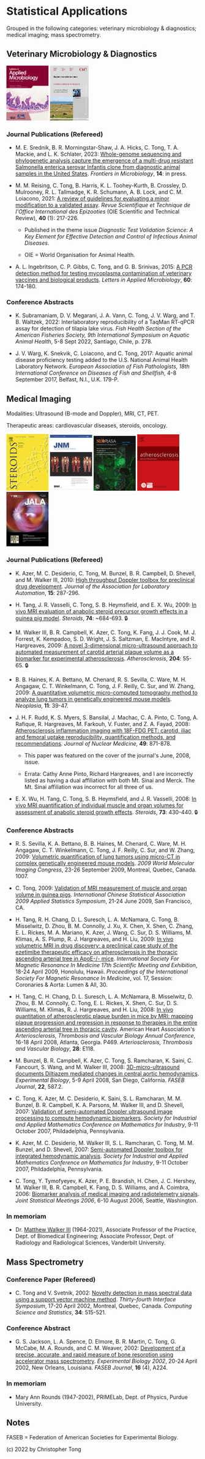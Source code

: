 # Statistical Applications

Grouped in the following categories: veterinary microbiology & diagnostics; medical imaging; mass spectrometry.

## Veterinary Microbiology & Diagnostics

 <img src="lam_cover.gif" width="110">  <img src="oie_2021cover.jpg" width="101">
 
### Journal Publications (Refereed)

- M. E. Srednik, B. R. Morningstar-Shaw, J. A. Hicks, C. Tong, T. A. Mackie, and L. K. Schlater, 2023:  [Whole-genome sequencing and phylogenetic analysis capture the emergence of a multi-drug resistant Salmonella enterica serovar Infantis clone from diagnostic animal samples in the United States](https://www.frontiersin.org/articles/10.3389/fmicb.2023.1166908/abstract).  *Frontiers in Microbiology*, **14**: in press.

- M. M. Reising, C. Tong, B. Harris, K. L. Toohey-Kurth, B. Crossley, D. Mulrooney, R. L. Tallmadge, K. R. Schumann, A. B. Lock, and C. M. Loiacono, 2021:  [A review of guidelines for evaluating a minor modification to a validated assay](https://doi.org/10.20506/rst.40.1.3219).  *Revue Scientifique et Technique de l'Office International des Epizooties* (OIE Scientific and Technical Review), **40** (1):  217-226.

  - Published in the theme issue *Diagnostic Test Validation Science: A Key Element for Effective Detection and Control of Infectious Animal Diseases*.

  - OIE = World Organisation for Animal Health.

- A. L. Ingebritson, C. P. Gibbs, C. Tong, and G. B. Srinivas, 2015:  [A PCR detection method for testing mycoplasma contamination of veterinary vaccines and
biological products](https://doi.org/10.1111/lam.12355).  *Letters in Applied Microbiology*, **60**: 174-180.

### Conference Abstracts

- K. Subramaniam, D. V. Megarani, J. A. Vann, C. Tong, J. V. Warg, and T. B. Waltzek, 2022:  Interlaboratory reproducibility of a TaqMan RT-qPCR assay for detection of tilapia lake virus.  *Fish Health Section of the American Fisheries Society, 9th International Symposium on Aquatic Animal Health*, 5-8 Sept 2022, Santiago, Chile, p. 278.

- J. V. Warg, K. Snekvik, C. Loiacono, and C. Tong, 2017:  Aquatic animal disease proficiency testing added to the U.S. National Animal Health Laboratory 
Network.  *European Association of Fish Pathologists, 18th International Conference on Diseases of Fish and Shellfish*, 4-8 September 2017, Belfast, N.I., U.K.  179-P.

## Medical Imaging

Modalities:  Ultrasound (B-mode and Doppler), MRI, CT, PET.

Therapeutic areas:  cardiovascular diseases, steroids, oncology.

<img src="journal_steroids.gif" width="110"> <img src="jnm_cover.gif" width="110"> <img src="journal_neo.jpg" width="110"> <img src="journal_athero.gif" width="110"> <img src="journal_jala.gif" width="110">

### Journal Publications (Refereed)

- K. Azer, M. C. Desiderio, C. Tong, M. Bunzel, B. R. Campbell, D. Shevell, and M. Walker III, 2010: [High throughput Doppler toolbox for preclinical 
drug development](https://doi.org/10.1016/j.jala.2009.12.002).  *Journal of the Association for Laboratory Automation*, **15**: 287-296.

- H. Tang, J. R. Vasselli, C. Tong, S. B. Heymsfield, and E. X. Wu, 2009:  [In vivo MRI evaluation of anabolic steroid precursor growth 
effects in a guinea pig model](https://doi.org/10.1016/j.steroids.2009.02.012). *Steroids*, **74**: ~684-693.  :lock:

- M. Walker III,  B. R. Campbell,  K. Azer, C. Tong, K. Fang, J. J. Cook, M. J. Forrest,  K. Kempadoo, S. D. Wright, J. S. Saltzman,  E. MacIntyre, 
and R. Hargreaves, 2009: [A novel 3-dimensional micro-ultrasound approach to automated measurement of carotid arterial plaque volume as a biomarker 
for experimental atherosclerosis](https://doi.org/10.1016/j.atherosclerosis.2008.09.013).  *Atherosclerosis*, **204**: 55-65.  :lock:

- B. B. Haines, K. A. Bettano, M. Chenard, R. S. Sevilla, C. Ware, M. H. Angagaw, C. T. Winkelmann, C. Tong, J. F. Reilly, C. Sur,  and W. Zhang, 2009: [A 
quantitative volumetric micro-computed tomography method to analyze lung tumors in genetically engineered mouse models](https://doi.org/10.1593/neo.81030).  *Neoplasia*, **11**: 39-47.

- J. H. F. Rudd, K. S. Myers, S. Bansilal, J. Machac, C. A. Pinto, C. Tong, A. Rafique, R. Hargreaves, M. Farkouh, V. Fuster, and Z. A. Fayad, 2008:  [Atherosclerosis 
inflammation imaging with 18F-FDG PET:  carotid, iliac and femoral uptake reproducibility, quantification methods, and recommendations](https://doi.org/10.2967/jnumed.107.050294).  *Journal of Nuclear Medicine*, **49**:  871-878.

  - This paper was featured on the cover of the journal's June, 2008, issue.

  - Errata:  Cathy Anne Pinto, Richard Hargreaves, and I are incorrectly listed as having a dual affiliation with both Mt. Sinai and Merck.  The Mt. Sinai affiliation was incorrect for all three of us.

- E. X. Wu, H. Tang, C. Tong, S. B. Heymsfield, and J. R. Vasselli, 2008:  [In vivo MRI quantification of individual muscle and organ volumes for assessment 
of anabolic steroid growth effects](https://doi.org/10.1016/j.steroids.2007.12.011).  *Steroids*, **73**:  430-440.  :lock:


### Conference Abstracts

- R. S. Sevilla, K. A. Bettano, B. B. Haines, M. Chenard, C. Ware, M. H. Angagaw, C. T. Winkelmann, C. Tong, J. F. Reilly, C. Sur, and W. Zhang, 2009:  [Volumetric 
quantification of lung tumors using micro-CT in complex genetically engineered mouse models](wmic2009ex.PNG).  *2009 World Molecular Imaging Congress*, 23-26 September 2009, 
Montreal, Quebec, Canada.  1007.

- C. Tong, 2009:  [Validation of MRI measurement of muscle and organ volume in guinea pigs](icsa2009ex.PNG).  *International Chinese Statistical Association 2009 Applied
Statistics Symposium*, 21-24 June 2009, San Francisco, CA.

- H. Tang, R. H. Chang, D. L. Suresch, L. A. McNamara, C. Tong, B. Misselwitz, D. Zhou, B. M. Connolly, J. Xu, X. Chen, X. Shen, C. Zhang, E. L. Rickes, 
M. A. Mariano, K. Azer, J. Wang, C. Sur, D. S. Williams, M. Klimas, A. S. Plump, R. J. Hargreaves, and H. Liu, 2009:  [In vivo volumetric MRI in drug discovery: a
preclinical case study of the ezetimibe therapeutic efficacy on atherosclerosis in the thoracic ascending arterial tree in ApoE-/- mice](https://cds.ismrm.org/protected/09MProceedings/PDFfiles/00030.pdf).  *International Society 
For Magnetic Resonance In Medicine 17th Scientific Meeting and Exhibition*, 18-24 April 2009, Honolulu, Hawaii.  *Proceedings of the International Society For
Magnetic Resonance In Medicine*, vol. 17, Session:  Coronaries & Aorta:  Lumen & All, 30.

- H. Tang, C. H. Chang, D. L. Suresch, L. A. McNamara, B. Misselwitz, D. Zhou, B. M. Connolly, C. Tong, E. L. Rickes, X. Shen, C. Sur, D. S. Williams, 
M. Klimas, R. J. Hargreaves, and H. Liu, 2008:  [In vivo quantitation of atherosclerotic plaque burden in mice by MRI: mapping plaque progression and regression in
response to therapies in the entire ascending arterial tree in thoracic cavity](atvb2008excerpt.PNG).  American Heart Association's *Arteriosclerosis, Thrombosis and Vascular Biology Annual Conference*, 
16-18 April 2008, Atlanta, Georgia.  P469.  *Arteriosclerosis, Thrombosis and Vascular Biology*, **28**:  E118.

- M. Bunzel, B. R. Campbell, K. Azer, C. Tong, S. Ramcharan, K. Saini, C. Fancourt, S. Wang, and M. Walker III, 2008:  [3D-micro-ultrasound documents 
Diltiazem mediated changes in central aortic hemodynamics](https://faseb.onlinelibrary.wiley.com/doi/10.1096/fasebj.22.1_supplement.587.2).  *Experimental Biology*, 5-9 April 2008, San Diego, California.  *FASEB Journal*, **22**, 587.2.

- C. Tong, K. Azer, M. C. Desiderio, K. Saini, S. L. Ramcharan, M. M. Bunzel, B. R. Campbell, K. A. Parsons, M. Walker III, and D. Shevell, 2007: [Validation 
of semi-automated Doppler ultrasound image processing to compute hemodynamic biomarkers](https://meetings.siam.org/sess/dsp_talk.cfm?p=23482).  *Society for Industrial and Applied Mathematics Conference on 
Mathematics for Industry*, 9-11 October 2007, Phildadelphia, Pennsylvania.  

- K. Azer, M. C. Desiderio, M. Walker III, S. L. Ramcharan, C. Tong, M. M. Bunzel, and D. Shevell, 2007: [Semi-automated Doppler toolbox for integrated 
hemodynamic analysis](https://meetings.siam.org/sess/dsp_talk.cfm?p=23499). *Society for Industrial and Applied Mathematics Conference on Mathematics for Industry*, 9-11 October 2007, Phildadelphia, Pennsylvania.  

- C. Tong, Y. Tymofyeyev, K. Azer, P. E. Brandish, H. Chen, J. C. Hershey, M. Walker III, B. R. Campbell, K. Fang, D. S. Williams, and A. Coimbra, 2006: [Biomarker 
analysis of medical imaging and radiotelemetry signals](jsm2006excerpt.PNG). *Joint Statistical Meetings 2006*, 6-10 August 2006, Seattle, Washington. 

### In memoriam

- Dr. [Matthew Walker III](https://engineering.vanderbilt.edu/news/2021/bme-professor-matthew-walker-iii-was-biomedical-design-leader/) (1964-2021), Associate Professor of the Practice, Dept. of Biomedical Engineering; Associate Professor, Dept. of Radiology and Radiological Sciences, Vanderbilt University.

## Mass Spectrometry

### Conference Paper (Refereed)

- C. Tong and V. Svetnik, 2002:  [Novelty detection in mass spectral data using a support vector machine method](excerpt_interface2002.pdf).  *Thirty-fourth Interface Symposium*, 
17-20 April 2002, Montreal, Quebec, Canada. *Computing Science and Statistics*, **34**: 515-521.

### Conference Abstract

- G. S. Jackson, L. A. Spence, D. Elmore, B. R. Martin, C. Tong, G. McCabe, M. A. Rounds, and C. M. Weaver, 2002:  [Development of a precise, accurate, and 
rapid measure of bone resorption using accelerator mass spectrometry](faseb2002excerpt.PNG). *Experimental Biology 2002*, 20-24 April 2002, New Orleans, Louisiana. *FASEB 
Journal*, **16** (4), A224.

### In memoriam

- Mary Ann Rounds (1947-2002), PRIMELab, Dept. of Physics, Purdue University.

## Notes

FASEB = Federation of American Societies for Experimental Biology.


(c) 2022 by Christopher Tong
